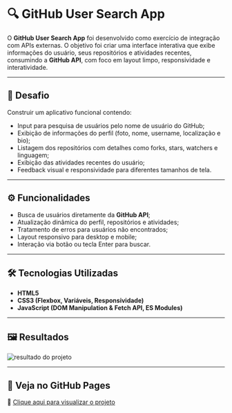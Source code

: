 # 🔍 GitHub User Search App

O **GitHub User Search App** foi desenvolvido como exercício de integração com APIs externas. O objetivo foi criar uma interface interativa que exibe informações do usuário, seus repositórios e atividades recentes, consumindo a **GitHub API**, com foco em layout limpo, responsividade e interatividade.

---

## 📌 Desafio

Construir um aplicativo funcional contendo:

- Input para pesquisa de usuários pelo nome de usuário do GitHub;
- Exibição de informações do perfil (foto, nome, username, localização e bio);
- Listagem dos repositórios com detalhes como forks, stars, watchers e linguagem;
- Exibição das atividades recentes do usuário;
- Feedback visual e responsividade para diferentes tamanhos de tela.

---

## ⚙️ Funcionalidades

- Busca de usuários diretamente da **GitHub API**;
- Atualização dinâmica do perfil, repositórios e atividades;
- Tratamento de erros para usuários não encontrados;
- Layout responsivo para desktop e mobile;
- Interação via botão ou tecla Enter para buscar.

---

## 🛠️ Tecnologias Utilizadas

- **HTML5**
- **CSS3 (Flexbox, Variáveis, Responsividade)**
- **JavaScript (DOM Manipulation & Fetch API, ES Modules)**

---

## 🖼️ Resultados

<img src="./assets/img/chrome_result.gif" alt="resultado do projeto">

---

## 🔗 Veja no GitHub Pages

🔗 [Clique aqui para visualizar o projeto](https://inocenciooo.github.io/github-user-search-engine/)
